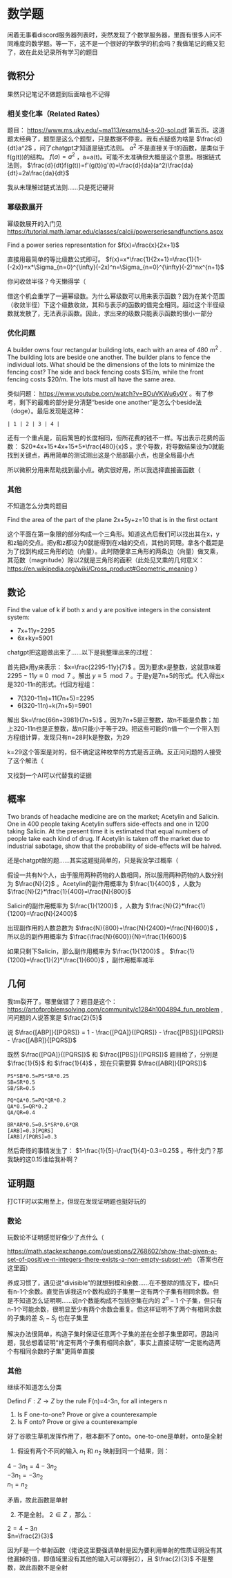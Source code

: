 # 数学题

闲着无事看discord服务器列表时，突然发现了个数学服务器，里面有很多人问不同难度的数学题。等一下，这不是一个很好的学数学的机会吗？我做笔记的瘾又犯了，故在此处记录所有学习的题目

## 微积分

果然只记笔记不做题到后面啥也不记得

### 相关变化率（Related Rates）

题目： https://www.ms.uky.edu/~ma113/exams/t4-s-20-sol.pdf 第五页。这道题太经典了，题型是这么个题型，只是数据不停变。我有点疑惑为啥是 $\frac{d}{dt}a^2$ ，问了chatgpt才知道是链式法则。 $a^2$ 不是直接关于t的函数，是类似于f(g(t))的结构。 $f(a)=a^2$ ，a=a(t)。可能不太准确但大概是这个意思。根据链式法则， $\frac{d}{dt}f(g(t))=f'(g(t))g'(t)=\frac{d}{da}(a^2)\frac{da}{dt}=2a\frac{da}{dt}$

我从未理解过链式法则……只是死记硬背

### 幂级数展开

幂级数展开的入门见 https://tutorial.math.lamar.edu/classes/calcii/powerseriesandfunctions.aspx

Find a power series representation for $f(x)=\frac{x}{2x+1}$

直接用最简单的等比级数公式即可。 $f(x)=x*\frac{1}{2x+1}=\frac{1}{1-(-2x)}=x*\Sigma_{n=0}^{\infty}(-2x)^n=\Sigma_{n=0}^{\infty}(-2)^nx^{n+1}$

你问收敛半径？今天懒得学（

借这个机会重学了一遍幂级数。为什么幂级数可以用来表示函数？因为在某个范围（收敛半径）下这个级数收敛，其和与表示的函数的值完全相同。超过这个半径级数就发散了，无法表示函数。因此，求出来的级数只能表示函数的很小一部分

### 优化问题

A builder owns four rectangular building lots, each with an area of 480 $m^2$ . The building lots are beside one another. The builder plans to fence the individual lots. What should be the dimensions of the lots to minimize the fencing cost? The side and back fencing costs \$15/m, while the front fencing costs \$20/m. The lots must all have the same area.

类似问题： https://www.youtube.com/watch?v=BOuVKWu6y0Y 。有了参考，剩下的最难的部分是分清楚“beside one another”是怎么个beside法（doge）。最后发现是这种：
```
| 1 | 2 | 3 | 4 |
```
还有一个重点是，前后篱笆的长度相同，但所花费的钱不一样。写出表示花费的函数： $20*4x+15*4x+15*5*\frac{480}{x}$ 。求个导数，将导数结果设为0就能找到关键点，再用简单的测试测出这是个局部最小点，也是全局最小点

所以微积分用来帮助找到最小点。确实很好用，所以我选择直接画函数（

### 其他

不知道怎么分类的题目

Find the area of the part of the plane 2x+5y+z=10 that is in the first octant

这个平面在第一象限的部分构成一个三角形。知道这点后我们可以找出其在x，y和z轴的交点。把y和z都设为0就能得到在x轴的交点，其他的同理。拿各个截距是为了找到构成三角形的边（向量）。此时随便拿三角形的两条边（向量）做叉乘，其范数（magnitude）除以2就是三角形的面积（此处见叉乘的几何意义： https://en.wikipedia.org/wiki/Cross_product#Geometric_meaning ）

## 数论

Find the value of k if both x and y are positive integers in the consistent system:
- 7x+11y=2295
- 6x+ky=5901

chatgpt把这题做出来了……以下是我整理出来的过程：

首先把x用y来表示： $x=\frac{2295-11y}{7}$ 。因为要求x是整数，这就意味着 $2295-11y\equiv 0\mod 7$ 。解出 $y\equiv 5\mod 7$ 。于是y是7n+5的形式。代入得出x是320-11n的形式。代回方程组：
- 7(320-11n)+11(7n+5)=2295
- 6(320-11n)+k(7n+5)=5901

解出 $k=\frac{66n+3981}{7n+5}$ 。因为7n+5是正整数，故n不能是负数；加上320-11n也是正整数，故n只能小于等于29。把这些可能的n值一个一个带入到方程组计算，发现只有n=28时k是整数，为29

k=29这个答案是对的，但不确定这种枚举的方式是否正确。反正问问题的人接受了这个解法（

又找到一个AI可以代替我的证据

## 概率

Two brands of headache medicine are on the market; Acetylin and Salicin.  One in 400 people taking Acetylin suffers side-effects and one in 1200 taking Salicin.  At the present time it is estimated that equal numbers of people take each kind of drug.  If Acetylin is taken off the market due to industrial sabotage, show that the probability of side-effects will be halved.

还是chatgpt做的题……其实这题挺简单的，只是我没学过概率（

假设一共有N个人，由于服用两种药物的人数相同，所以服用两种药物的人数分别为 $\frac{N}{2}$ 。Acetylin的副作用概率为 $\frac{1}{400}$ ，人数为 $\frac{N}{2}*\frac{1}{400}=\frac{N}{800}$

Salicin的副作用概率为 $\frac{1}{1200}$ ，人数为 $\frac{N}{2}*\frac{1}{1200}=\frac{N}{2400}$ 

出现副作用的人数总数为 $\frac{N}{800}+\frac{N}{2400}=\frac{N}{600}$ ，所以总的副作用概率为 $\frac{\frac{N}{600}}{N}=\frac{1}{600}$

如果只剩下Salicin，那么副作用概率为 $\frac{1}{1200}$ 。 $\frac{1}{1200}=\frac{1}{2}*\frac{1}{600}$ ，副作用概率减半

## 几何

我tm裂开了。哪里做错了？题目是这个： https://artofproblemsolving.com/community/c1284h1004894_fun_problem ,问问题的人说答案是 $\frac{2}{5}$

说 $\frac{[ABP]}{[PQRS]} = 1 - \frac{[PQA]}{[PQRS]} - \frac{[PBS]}{[PQRS]} - \frac{[ABR]}{[PQRS]}$

既然 $\frac{[PQA]}{[PQRS]}$ 和 $\frac{[PBS]}{[PQRS]}$ 题目给了，分别是 $\frac{1}{5}$ 和 $\frac{1}{4}$ ，现在只需要算 $\frac{[ABR]}{[PQRS]}$

```
PS*SB*0.5=PS*SR*0.25
SB=SR*0.5
SB/SR=0.5

PQ*QA*0.5=PQ*QR*0.2
QA*0.5=QR*0.2
QA/QR=0.4

BR*AR*0.5=0.5*SR*0.6*QR
[ARB]=0.3[PQRS]
[ARB]/[PQRS]=0.3
```
然后奇怪的事情发生了： $1-\frac{1}{5}-\frac{1}{4}-0.3=0.25$ 。布什戈门？那我缺的这0.15谁给我补啊？

## 证明题

打CTF时以实用至上，但现在发现证明题也挺好玩的

### 数论

玩数论不证明感觉好像少了点什么（

https://math.stackexchange.com/questions/2768602/show-that-given-a-set-of-positive-n-integers-there-exists-a-non-empty-subset-wh （答案也在这里面）

养成习惯了，遇见说“divisible”的就想到模和余数……在不整除的情况下，模n只有n-1个余数。直觉告诉我这n个数构成的子集里一定有两个子集有相同余数。但是不知道怎么证明啊……说n个数能构成不包括空集在内的 $2^n-1$ 个子集，但只有n-1个可能余数，很明显至少有两个余数会重复。但这样证明不了两个有相同余数的子集的差 $S_i-S_j$ 也在子集里

解决办法很简单，构造子集时保证任意两个子集的差在全部子集里即可。思路问题，我总想着证明“肯定有两个子集有相同余数”，事实上直接证明“一定能构造两个有相同余数的子集”更简单直接

### 其他

继续不知道怎么分类

Defind $F:Z\rightarrow Z$ by the rule F(n)=4-3n, for all integers n
1. Is F one-to-one? Prove or give a counterexample
2. Is F onto? Prove or give a counterexample

好了谷歌生草机发挥作用了，根本翻不了onto。one-to-one是单射，onto是全射

1. 假设有两个不同的输入 $n_1$ 和 $n_2$ 映射到同一个结果，则：

$4-3n_1=4-3n_2$<br>
$-3n_1=-3n_2$<br>
$n_1=n_2$

矛盾，故此函数是单射

2. 不是全射。 $2\in Z$ ，那么：

$2=4-3n$<br>
$n=\frac{2}{3}$

因为F是一个单射函数（佬说这里要强调单射是因为要利用单射的性质证明没有其他漏掉的值，即值域里没有其他的输入可以得到2），且 $\frac{2}{3}$ 不是整数，故此函数不是全射